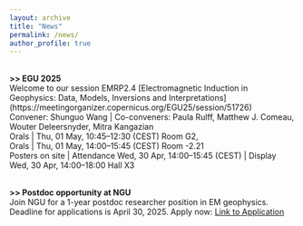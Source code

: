 ```yaml
---
layout: archive
title: "News" 
permalink: /news/ 
author_profile: true
---
```


<br>
<b> >> EGU 2025</b> <br>
Welcome to our session EMRP2.4
[Electromagnetic Induction in Geophysics: Data, Models, Inversions and Interpretations](https://meetingorganizer.copernicus.org/EGU25/session/51726)
<br> Convener: Shunguo Wang | Co-conveners: Paula Rulff, Matthew J. Comeau, Wouter Deleersnyder, Mitra Kangazian
<br> Orals | Thu, 01 May, 10:45–12:30 (CEST) Room G2, 
<br> Orals | Thu, 01 May, 14:00–15:45 (CEST) Room -2.21
<br> Posters on site | Attendance Wed, 30 Apr, 14:00–15:45 (CEST) | Display Wed, 30 Apr, 14:00–18:00 Hall X3
<br style="line-height: 1;">
<br>

<b> >> Postdoc opportunity at NGU </b> <br>
Join NGU for a 1-year postdoc researcher position in EM geophysics. Deadline for applications is April 30, 2025.
Apply now: [Link to Application](https://lnkd.in/d4KkVUgZ)

<br>
